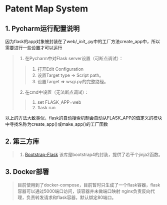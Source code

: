 # Patent Map System
## 1. Pycharm运行配置说明
因为flask的app对象被封装在了web/\__init__.py中的工厂方法create_app中，所以需要进行一些设置才可以运行
>1. 在Pycharm中对Flask server设置（可断点调试）：
>>   1. 打开Edit Configuration
>>   2. 设置Target type => Script path。
>>   3. 设置Target => wsgi.py的完整路径。
>2. 在cmd中设置（无法断点调试）：
>>   1. set FLASK_APP=web
>>   2. flask run

以上的方法大致类似，flask的自动搜索机制会自动从FLASK_APP的值定义的模块中寻找名称为create_app()或make_app()的工厂函数
## 2. 第三方库
>1. [Bootstrap-Flask](https://bootstrap-flask.readthedocs.io/en/latest/)
>该库是bootstrap4的封装，提供了若干个jinja2函数。
## 3. Docker部署
>目前使用到了docker-compose，目前暂时只生成了一个flask容器，flask容器可以通过5000端口访问，该容器并未做端口映射
>nginx负责反向代理，负责转发请求和flask容器，默认绑定80端口。

